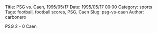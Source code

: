 Title: PSG vs. Caen, 1995/05/17
Date: 1995/05/17 00:00
Category: sports
Tags: football, football scores, PSG, Caen
Slug: psg-vs-caen
Author: carbonero


PSG 2 - 0 Caen
